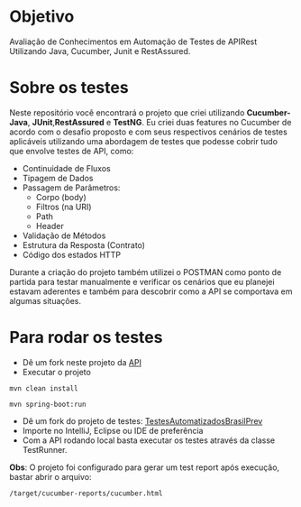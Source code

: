 # Objetivo
Avaliação de Conhecimentos em Automação de Testes de APIRest Utilizando Java, Cucumber, Junit e RestAssured.

# Sobre os testes
Neste repositório você encontrará o projeto que criei utilizando __Cucumber-Java__, __JUnit__,__RestAssured__ e __TestNG__.
Eu criei duas features no Cucumber de acordo com o desafio proposto e com seus respectivos cenários de testes aplicáveis utilizando uma abordagem de testes que podesse cobrir tudo que envolve testes de API, como:

* Continuidade de Fluxos
*	Tipagem de Dados
* Passagem de Parâmetros:
  *	Corpo (body)
  * Filtros (na URI)
  * Path
  * Header
* Validação de Métodos
*	Estrutura da Resposta (Contrato)
* Código dos estados HTTP

Durante a criação do projeto também utilizei o POSTMAN como ponto de partida para testar manualmente e verificar os cenários que eu planejei estavam aderentes e também para descobrir como a API se comportava em algumas situações.

# Para rodar os testes

* Dê um fork neste projeto da <a href="https://github.com/MKappo/Brasilprev-qa-test-master">API</a> 
* Executar o projeto 
```shell
mvn clean install
```
```shell
mvn spring-boot:run
```
* Dê um fork do projeto de testes: <a href="https://github.com/MKappo/TestesAutomatizadosBrasilPrev">TestesAutomatizadosBrasilPrev</a>
* Importe no IntelliJ, Eclipse ou IDE de preferência
* Com a API rodando local basta executar os testes através da classe TestRunner.

__Obs__: O projeto foi configurado para gerar um test report após execução, bastar abrir o arquivo:
```shell
/target/cucumber-reports/cucumber.html
```
